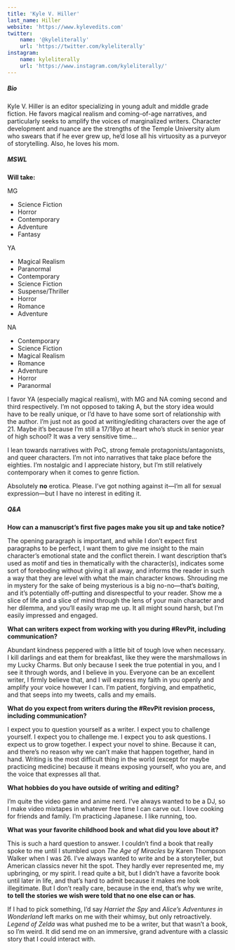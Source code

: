 ```yaml
---
title: 'Kyle V. Hiller'
last_name: Hiller
website: 'https://www.kylevedits.com'
twitter:
    name: '@kyleliterally'
    url: 'https://twitter.com/kyleliterally'
instagram:
    name: kyleliterally
    url: 'https://www.instagram.com/kyleliterally/'
---
```


##### Bio

Kyle V. Hiller is an editor specializing in young adult and middle grade fiction. He favors magical realism and coming-of-age narratives, and particularly seeks to amplify the voices of marginalized writers. Character development and nuance are the strengths of the Temple University alum who swears that if he ever grew up, he’d lose all his virtuosity as a purveyor of storytelling. Also, he loves his mom.

##### MSWL

**Will take:**

MG
 * Science Fiction
 * Horror
 * Contemporary
 * Adventure
 * Fantasy

YA
 * Magical Realism
 * Paranormal
 * Contemporary
 * Science Fiction
 * Suspense/Thriller
 * Horror
 * Romance
 * Adventure

NA
 * Contemporary
 * Science Fiction
 * Magical Realism
 * Romance
 * Adventure
 * Horror
 * Paranormal

I favor YA (especially magical realism), with MG and NA coming second and third respectively. I’m not opposed to taking A, but the story idea would have to be really unique, or I’d have to have some sort of relationship with the author. I’m just not as good at writing/editing characters over the age of 21. Maybe it’s because I’m still a 17/18yo at heart who’s stuck in senior year of high school? It was a very sensitive time…
 
I lean towards narratives with PoC, strong female protagonists/antagonists, and queer characters. I’m not into narratives that take place before the eighties. I’m nostalgic and I appreciate history, but I’m still relatively contemporary when it comes to genre fiction.
 
Absolutely **no** erotica. Please. I’ve got nothing against it—I’m all for sexual expression—but I have no interest in editing it.

##### Q&A

**How can a manuscript’s first five pages make you sit up and take notice?**

The opening paragraph is important, and while I don’t expect first paragraphs to be perfect, I want them to give me insight to the main character’s emotional state and the conflict therein. I want description that’s used as motif and ties in thematically with the character(s), indicates some sort of foreboding without giving it all away, and informs the reader in such a way that they are level with what the main character knows. Shrouding me in mystery for the sake of being mysterious is a big no-no—that’s _baiting_, and it’s potentially off-putting and disrespectful to your reader. Show me a slice of life and a slice of mind through the lens of your main character and her dilemma, and you’ll easily wrap me up. It all might sound harsh, but I’m easily impressed and engaged.

**What can writers expect from working with you during #RevPit, including communication?**

Abundant kindness peppered with a little bit of tough love when necessary. I kill darlings and eat them for breakfast, like they were the marshmallows in my Lucky Charms. But only because I seek the true potential in you, and I see it through words, and I believe in you. Everyone can be an excellent writer, I firmly believe that, and I will express my faith in you openly and amplify your voice however I can. I’m patient, forgiving, and empathetic, and that seeps into my tweets, calls and my emails.

**What do you expect from writers during the #RevPit revision process, including communication?**

I expect you to question yourself as a writer. I expect you to challenge yourself. I expect you to challenge me. I expect you to ask questions. I expect us to grow together. I expect your novel to shine. Because it can, and there’s no reason why we can’t make that happen together, hand in hand. Writing is the most difficult thing in the world (except for maybe practicing medicine) because it means exposing yourself, who you are, and the voice that expresses all that.
 
**What hobbies do you have outside of writing and editing?**

I’m quite the video game and anime nerd. I’ve always wanted to be a DJ, so I make video mixtapes in whatever free time I can carve out. I love cooking for friends and family. I’m practicing Japanese. I like running, too.
 
**What was your favorite childhood book and what did you love about it?**

This is such a hard question to answer. I couldn’t find a book that really spoke to me until I stumbled upon _The Age of Miracles_ by Karen Thompson Walker when I was 26. I’ve always wanted to write and be a storyteller, but American classics never hit the spot. They hardly ever represented me, my upbringing, or my spirit. I read quite a bit, but I didn’t have a favorite book until later in life, and that’s hard to admit because it makes me look illegitimate. But I don’t really care, because in the end, that’s why we write, **to tell the stories we wish were told that no one else can or has**.
 
If I had to pick something, I’d say _Harriet the Spy_ and _Alice’s Adventures in Wonderland_ left marks on me with their whimsy, but only retroactively. _Legend of Zelda_ was what pushed me to be a writer, but that wasn’t a book, so I’m weird. It did send me on an immersive, grand adventure with a classic story that I could interact with.